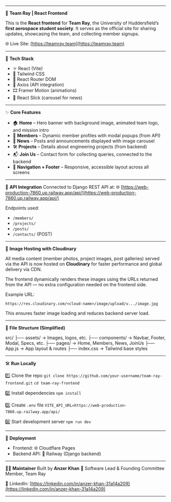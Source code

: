 
---

🚀 **Team Ray | React Frontend**

This is the **React frontend** for **Team Ray**, the University of Huddersfield’s **first aerospace student society**. It serves as the official site for sharing updates, showcasing the team, and collecting member signups.

🌐 Live Site: [https://teamray.team](https://teamray.team)

---

🔧 **Tech Stack**

* ⚛️ React (Vite)
* 🎨 Tailwind CSS
* 🔁 React Router DOM
* 🔌 Axios (API integration)
* 🎞️ Framer Motion (animations)
* 📰 React Slick (carousel for news)

---

✨ **Core Features**

* 🏠 **Home** – Hero banner with background image, animated team logo, and mission intro
* 👥 **Members** – Dynamic member profiles with modal popups (from API)
* 📰 **News** – Posts and announcements displayed with image carousel
* 🛠️ **Projects** – Details about engineering projects (from backend)
* 📬 **Join Us** – Contact form for collecting queries, connected to the backend
* 🧭 **Navigation + Footer** – Responsive, accessible layout across all screens

---

🔌 **API Integration**
Connected to Django REST API at:
🌐 [https://web-production-7860.up.railway.app/api/](https://web-production-7860.up.railway.app/api/)

Endpoints used:

* `/members/`
* `/projects/`
* `/posts/`
* `/contacts/` (POST)

---

📸 **Image Hosting with Cloudinary**

All media content (member photos, project images, post galleries) served via the API is now hosted on **Cloudinary** for faster performance and global delivery via CDN.

The frontend dynamically renders these images using the URLs returned from the API — no extra configuration needed on the frontend side.

Example URL:

```
https://res.cloudinary.com/<cloud-name>/image/upload/v.../image.jpg
```

This ensures faster image loading and reduces backend server load.

---



📁 **File Structure (Simplified)**

src/
├── assets/ → Images, logos, etc.
├── components/ → Navbar, Footer, Modal, Specs, etc.
├── pages/ → Home, Members, News, JoinUs
├── App.js → App layout & routes
├── index.css → Tailwind base styles

---

🛠️ **Run Locally**

1️⃣ Clone the repo
`git clone https://github.com/your-username/team-ray-frontend.git`
`cd team-ray-frontend`

2️⃣ Install dependencies
`npm install`

3️⃣ Create `.env` file
`VITE_API_URL=https://web-production-7860.up.railway.app/api/`

4️⃣ Start development server
`npm run dev`

---

🚀 **Deployment**

* Frontend: 🌐 Cloudflare Pages
* Backend API: 🚉 Railway (Django backend)

---

👨‍💻 **Maintainer**
Built by **Anzer Khan**
🧠 Software Lead & Founding Committee Member, Team Ray

🔗 LinkedIn: [https://linkedin.com/in/anzer-khan-31a14a209](https://linkedin.com/in/anzer-khan-31a14a209)


---

